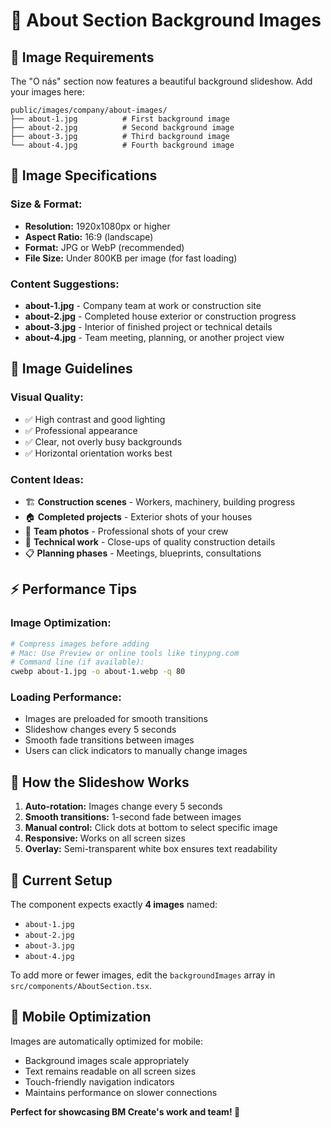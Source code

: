 # 📸 About Section Background Images

## 🎯 Image Requirements

The "O nás" section now features a beautiful background slideshow. Add your images here:

```
public/images/company/about-images/
├── about-1.jpg          # First background image
├── about-2.jpg          # Second background image  
├── about-3.jpg          # Third background image
└── about-4.jpg          # Fourth background image
```

## 📐 **Image Specifications**

### **Size & Format:**
- **Resolution:** 1920x1080px or higher
- **Aspect Ratio:** 16:9 (landscape)
- **Format:** JPG or WebP (recommended)
- **File Size:** Under 800KB per image (for fast loading)

### **Content Suggestions:**
- **about-1.jpg** - Company team at work or construction site
- **about-2.jpg** - Completed house exterior or construction progress
- **about-3.jpg** - Interior of finished project or technical details
- **about-4.jpg** - Team meeting, planning, or another project view

## 🎨 **Image Guidelines**

### **Visual Quality:**
- ✅ High contrast and good lighting
- ✅ Professional appearance
- ✅ Clear, not overly busy backgrounds
- ✅ Horizontal orientation works best

### **Content Ideas:**
- 🏗️ **Construction scenes** - Workers, machinery, building progress
- 🏠 **Completed projects** - Exterior shots of your houses
- 👥 **Team photos** - Professional shots of your crew
- 🔧 **Technical work** - Close-ups of quality construction details
- 📋 **Planning phases** - Meetings, blueprints, consultations

## ⚡ **Performance Tips**

### **Image Optimization:**
```bash
# Compress images before adding
# Mac: Use Preview or online tools like tinypng.com
# Command line (if available):
cwebp about-1.jpg -o about-1.webp -q 80
```

### **Loading Performance:**
- Images are preloaded for smooth transitions
- Slideshow changes every 5 seconds
- Smooth fade transitions between images
- Users can click indicators to manually change images

## 🔄 **How the Slideshow Works**

1. **Auto-rotation:** Images change every 5 seconds
2. **Smooth transitions:** 1-second fade between images
3. **Manual control:** Click dots at bottom to select specific image
4. **Responsive:** Works on all screen sizes
5. **Overlay:** Semi-transparent white box ensures text readability

## 🎯 **Current Setup**

The component expects exactly **4 images** named:
- `about-1.jpg`
- `about-2.jpg` 
- `about-3.jpg`
- `about-4.jpg`

To add more or fewer images, edit the `backgroundImages` array in `src/components/AboutSection.tsx`.

## 📱 **Mobile Optimization**

Images are automatically optimized for mobile:
- Background images scale appropriately
- Text remains readable on all screen sizes
- Touch-friendly navigation indicators
- Maintains performance on slower connections

**Perfect for showcasing BM Create's work and team! 🚀**
